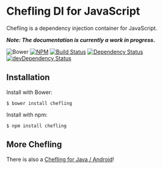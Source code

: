 # Chefling DI for JavaScript

Chefling is a dependency injection container for JavaScript.

___Note: The documentation is currently a work in progress.___

![Bower](https://img.shields.io/badge/bower-v0.3.0-blue.svg)
[![NPM](https://img.shields.io/badge/npm-v0.3.0-blue.svg)](https://www.npmjs.com/package/chefling)
[![Build Status](https://travis-ci.org/cookingfox/chefling-di-js.svg?branch=master)](https://travis-ci.org/cookingfox/chefling-di-js)
[![Dependency Status](https://david-dm.org/cookingfox/chefling-di-js.svg)](https://david-dm.org/cookingfox/chefling-di-js)
[![devDependency Status](https://david-dm.org/cookingfox/chefling-di-js/dev-status.svg)](https://david-dm.org/cookingfox/chefling-di-js#info=devDependencies)

## Installation

Install with Bower:

```
$ bower install chefling
```

Install with npm:

```
$ npm install chefling
```

## More Chefling

There is also a [Chefling for Java / Android](https://github.com/cookingfox/chefling-di-java)!
